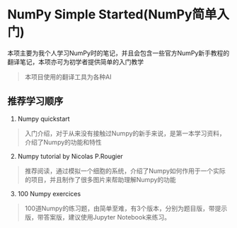 # NumPy Simple Started(NumPy简单入门)

本项主要为我个人学习NumPy时的笔记，并且会包含一些官方NumPy新手教程的翻译笔记，本项亦可为初学者提供简单的入门教学

> 本项目使用的翻译工具为各种AI

## 推荐学习顺序

1. Numpy quickstart

> 入门介绍，对于从来没有接触过Numpy的新手来说，是第一本学习资料，介绍了Numpy的功能和特性

2. Numpy tutorial by Nicolas P.Rougier

> 推荐阅读，通过模拟一个细胞的系统，介绍了Numpy如何作用于一个实际的项目，并且制作了很多图片来帮助理解Numpy的功能

3. 100 Numpy exercices

> 100道Numpy的练习题，由简单至难，有3个版本，分别为题目版，带提示版，带答案版，建议使用Jupyter Notebook来练习。